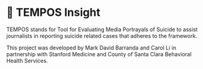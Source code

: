 # 🎈 TEMPOS Insight

TEMPOS stands for Tool for Evaluating Media Portrayals of Suicide to assist journalists in reporting suicide related cases that adheres to the framework.

This project was developed by Mark David Barranda and Carol Li in partnership with Stanford Medicine and County of Santa Clara Behavioral Health Services.


